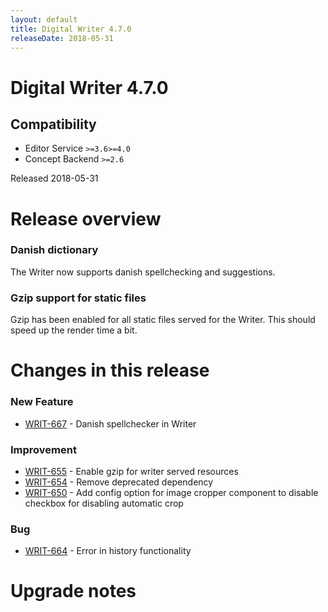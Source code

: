 ```yaml
---
layout: default
title: Digital Writer 4.7.0
releaseDate: 2018-05-31
---
```

<div class="jumbotron">
    <h1>Digital Writer 4.7.0</h1>    
    <h2>Compatibility</h2>
    <ul>
        <li>Editor Service <code>>=3.6</code><code>>=4.0</code></li>
        <li>Concept Backend <code>>=2.6</code></li>
    </ul>
</div>

Released 2018-05-31


# Release overview 

### Danish dictionary
The Writer now supports danish spellchecking and suggestions.

### Gzip support for static files
Gzip has been enabled for all static files served for the Writer. This should speed up the render time a bit.  

# Changes in this release  


### New Feature 
 
 * [WRIT-667](https://jira.infomaker.se/browse/WRIT-667) - Danish spellchecker in Writer 


### Improvement 
 
 * [WRIT-655](https://jira.infomaker.se/browse/WRIT-655) - Enable gzip for writer served resources  
 * [WRIT-654](https://jira.infomaker.se/browse/WRIT-654) - Remove deprecated dependency  
 * [WRIT-650](https://jira.infomaker.se/browse/WRIT-650) - Add config option for image cropper component to disable checkbox for disabling automatic crop 


### Bug 
 
 * [WRIT-664](https://jira.infomaker.se/browse/WRIT-664) - Error in history functionality 




# Upgrade notes  
                   

